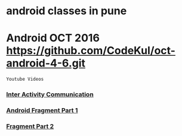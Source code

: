 # android classes in pune

# Android OCT 2016 https://github.com/CodeKul/oct-android-4-6.git

```sh
Youtube Videos 
```

### [Inter Activity Communication](https://www.youtube.com/watch?v=ORn-VT6vOOQ)

### [Android Fragment Part 1](https://www.youtube.com/watch?v=feuPtVr6zd4)

### [Fragment Part 2](https://www.youtube.com/watch?v=1OKKT2-A5eo)

